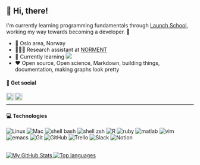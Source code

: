 ## 👋 Hi, there!

I'm currently learning programming fundamentals through [Launch School](https://launchschool.com/), working my way towards becoming a developer. 🚀

- 📍 Oslo area, Norway 
- 👩🏻‍💼 Research assistant at [NORMENT](https://www.med.uio.no/norment/english/)
- 🌱 Currently learning ![](https://img.shields.io/badge/-Ruby-ffffff?logo=ruby&logoColor=red&style=flat-square)
- ❤️ Open source, Open science, Markdown, building things, documentation, making graphs look pretty


#### 💬 Get social 
<a href="https://twitter.com/thestokkan">
  <img align="left" alt="Therese's Twitter" width="20px" src="https://logodownload.org/wp-content/uploads/2014/09/twitter-logo-4.png" />
</a>
<a href="https://linkedin.com/in/thestokkan">
  <img align="left" alt="Therese's LinkedIn" width="20px" src="https://upload.wikimedia.org/wikipedia/commons/thumb/e/e9/Linkedin_icon.svg/1200px-Linkedin_icon.svg.png" />
</a>
</br>

----

#### 💻 Technologies
![Linux](https://img.shields.io/badge/-Linux-3a7375?style=flat&logo=linux&logoColor=white)
![Mac](https://img.shields.io/badge/-Mac-3a7375?style=flat&logo=apple&logoColor=white)
![shell bash](https://img.shields.io/badge/-Bash-3a7375?style=flat&logo=gnu-bash&logoColor=white)
![shell zsh](https://img.shields.io/badge/-zsh-3a7375?style=flat&logo=Zsh&logoColor=white)
![R](https://img.shields.io/badge/-R-3a7375?style=flat-square&logo=R&logoColor=white)
![ruby](https://img.shields.io/badge/-Ruby-3a7375?logo=ruby&logoColor=white&style=flat-square)
![matlab](https://img.shields.io/badge/-Matlab-3a7375?logo=Mathworks&logoColor=white&style=flat-square)
![vim](https://img.shields.io/badge/-Vim-3a7375?style=flat-square&logo=vim&logoColor=white)
![emacs](https://img.shields.io/badge/-Emacs-3a7375?style=flat-square&logo=gnu-emacs&logoColor=white)
![Git](https://img.shields.io/badge/-Git-3a7375?style=flat-square&logo=Git&logoColor=white)
![GitHub](https://img.shields.io/badge/-Github-3a7375?style=flat-square&logo=GitHub&logoColor=white)
![Trello](https://img.shields.io/badge/-Trello-3a7375?style=flat-square&logo=Trello&logoColor=white)
![Slack](https://img.shields.io/badge/-Slack-3a7375?style=flat-square&logo=Slack&logoColor=white)
![Notion](https://img.shields.io/badge/-Notion-3a7375?style=flat-square&logo=Notion&logoColor=white)


</br>
<a href="https://github.com/thestokkan/thestokkan">
  <img align="bottom" src="https://github-readme-stats-thestokkan.vercel.app/api?username=thestokkan&show_icons=true&line_height=27&count_private=true&title_color=1d1f21&text_color=1d1f21&icon_color=2bbc8a&bg_color=ffffff" alt="My GitHub Stats" />
</a>
<a href="https://github.com/thestokkan/thestokkan">
  <img align="bottom" src="https://github-readme-stats-thestokkan.vercel.app/api/top-langs/?username=thestokkan&show_icons=true&line_height=27&title_color=1d1f21&text_color=1d1f21&icon_color=2bbc8a&bg_color=ffffff&layout=compact" alt="Top languages" />
</a>

<!--
![JavaScript](https://img.shields.io/badge/-JavaScript-3a7375?style=flat-square&logo=javascript&logoColor=white)
----
<a href="https://github.com/thestokkan/thestokkan">
  <img align="center" src="https://github-readme-stats-thestokkan.vercel.app/api?username=thestokkan&show_icons=true&line_height=27&theme=prussian" alt="My GitHub Stats" />
</a>
<a href="https://github.com/thestokkan/thestokkan">
  <img align="center" src="https://github-readme-stats-thestokkan.vercel.app/api/top-langs/?username=thestokkan&show_icons=true&line_height=27&theme=prussian" alt="Top languages" />
</a>
-->
